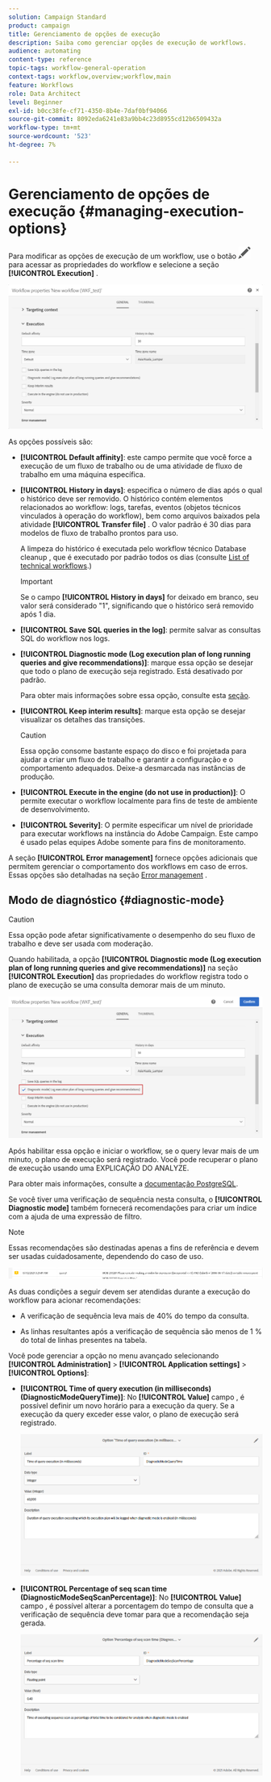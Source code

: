 ```yaml
---
solution: Campaign Standard
product: campaign
title: Gerenciamento de opções de execução
description: Saiba como gerenciar opções de execução de workflows.
audience: automating
content-type: reference
topic-tags: workflow-general-operation
context-tags: workflow,overview;workflow,main
feature: Workflows
role: Data Architect
level: Beginner
exl-id: b0cc38fe-cf71-4350-8b4e-7daf0bf94066
source-git-commit: 8092eda6241e83a9bb4c23d8955cd12b6509432a
workflow-type: tm+mt
source-wordcount: '523'
ht-degree: 7%

---
```


# Gerenciamento de opções de execução {#managing-execution-options}

Para modificar as opções de execução de um workflow, use o botão ![](assets/edit_darkgrey-24px.png) para acessar as propriedades do workflow e selecione a seção **[!UICONTROL Execution]** .

![](assets/wkf_execution_6.png)

As opções possíveis são:

* **[!UICONTROL Default affinity]**: este campo permite que você force a execução de um fluxo de trabalho ou de uma atividade de fluxo de trabalho em uma máquina específica.

* **[!UICONTROL History in days]**: especifica o número de dias após o qual o histórico deve ser removido. O histórico contém elementos relacionados ao workflow: logs, tarefas, eventos (objetos técnicos vinculados à operação do workflow), bem como arquivos baixados pela atividade **[!UICONTROL Transfer file]** . O valor padrão é 30 dias para modelos de fluxo de trabalho prontos para uso.

   A limpeza do histórico é executada pelo workflow técnico Database cleanup , que é executado por padrão todos os dias (consulte [List of technical workflows](../../administration/using/technical-workflows.md).)

   >[!IMPORTANT]
   >
   >Se o campo **[!UICONTROL History in days]** for deixado em branco, seu valor será considerado &quot;1&quot;, significando que o histórico será removido após 1 dia.

* **[!UICONTROL Save SQL queries in the log]**: permite salvar as consultas SQL do workflow nos logs.

* **[!UICONTROL Diagnostic mode (Log execution plan of long running queries and give recommendations)]**: marque essa opção se desejar que todo o plano de execução seja registrado. Está desativado por padrão.

   Para obter mais informações sobre essa opção, consulte esta [seção](#diagnostic-mode).

* **[!UICONTROL Keep interim results]**: marque esta opção se desejar visualizar os detalhes das transições.

   >[!CAUTION]
   >
   >Essa opção consome bastante espaço do disco e foi projetada para ajudar a criar um fluxo de trabalho e garantir a configuração e o comportamento adequados. Deixe-a desmarcada nas instâncias de produção.

* **[!UICONTROL Execute in the engine (do not use in production)]**: O permite executar o workflow localmente para fins de teste de ambiente de desenvolvimento.

* **[!UICONTROL Severity]**: O permite especificar um nível de prioridade para executar workflows na instância do Adobe Campaign. Este campo é usado pelas equipes Adobe somente para fins de monitoramento.

A seção **[!UICONTROL Error management]** fornece opções adicionais que permitem gerenciar o comportamento dos workflows em caso de erros. Essas opções são detalhadas na seção [Error management](../../automating/using/monitoring-workflow-execution.md#error-management) .

## Modo de diagnóstico {#diagnostic-mode}

>[!CAUTION]
>
>Essa opção pode afetar significativamente o desempenho do seu fluxo de trabalho e deve ser usada com moderação.

Quando habilitada, a opção **[!UICONTROL Diagnostic mode (Log execution plan of long running queries and give recommendations)]** na seção **[!UICONTROL Execution]** das propriedades do workflow registra todo o plano de execução se uma consulta demorar mais de um minuto.

![](assets/wkf_diagnostic.png)

Após habilitar essa opção e iniciar o workflow, se o query levar mais de um minuto, o plano de execução será registrado. Você pode recuperar o plano de execução usando uma EXPLICAÇÃO DO ANALYZE.

Para obter mais informações, consulte a [documentação PostgreSQL](https://www.postgresql.org/docs/9.4/using-explain.html).

Se você tiver uma verificação de sequência nesta consulta, o **[!UICONTROL Diagnostic mode]** também fornecerá recomendações para criar um índice com a ajuda de uma expressão de filtro.

>[!NOTE]
>
> Essas recomendações são destinadas apenas a fins de referência e devem ser usadas cuidadosamente, dependendo do caso de uso.

![](assets/wkf_diagnostic_4.png)

As duas condições a seguir devem ser atendidas durante a execução do workflow para acionar recomendações:

* A verificação de sequência leva mais de 40% do tempo da consulta.

* As linhas resultantes após a verificação de sequência são menos de 1 % do total de linhas presentes na tabela.

Você pode gerenciar a opção no menu avançado selecionando **[!UICONTROL Administration]** > **[!UICONTROL Application settings]** > **[!UICONTROL Options]**:

* **[!UICONTROL Time of query execution (in milliseconds)(DiagnosticModeQueryTime)]**: No  **[!UICONTROL Value]** campo , é possível definir um novo horário para a execução da query. Se a execução da query exceder esse valor, o plano de execução será registrado.

   ![](assets/wkf_diagnostic_2.png)

* **[!UICONTROL Percentage of seq scan time (DiagnosticModeSeqScanPercentage)]**: No  **[!UICONTROL Value]** campo , é possível alterar a porcentagem do tempo de consulta que a verificação de sequência deve tomar para que a recomendação seja gerada.

   ![](assets/wkf_diagnostic_3.png)
